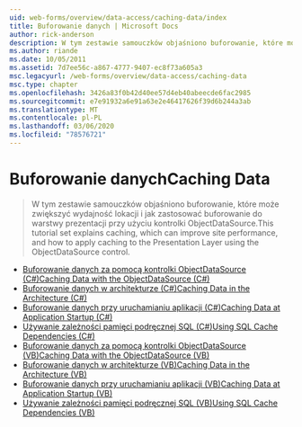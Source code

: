 ```yaml
---
uid: web-forms/overview/data-access/caching-data/index
title: Buforowanie danych | Microsoft Docs
author: rick-anderson
description: W tym zestawie samouczków objaśniono buforowanie, które może zwiększyć wydajność lokacji i jak zastosować buforowanie do warstwy prezentacji przy użyciu kontrolki ObjectDataSource...
ms.author: riande
ms.date: 10/05/2011
ms.assetid: 7d7ee56c-a867-4777-9407-ec8f73a605a3
msc.legacyurl: /web-forms/overview/data-access/caching-data
msc.type: chapter
ms.openlocfilehash: 3426a83f0b42d40ee57d4eb40abeecde6fac2985
ms.sourcegitcommit: e7e91932a6e91a63e2e46417626f39d6b244a3ab
ms.translationtype: MT
ms.contentlocale: pl-PL
ms.lasthandoff: 03/06/2020
ms.locfileid: "78576721"
---
```

# <a name="caching-data"></a><span data-ttu-id="c3cfe-103">Buforowanie danych</span><span class="sxs-lookup"><span data-stu-id="c3cfe-103">Caching Data</span></span>

> <span data-ttu-id="c3cfe-104">W tym zestawie samouczków objaśniono buforowanie, które może zwiększyć wydajność lokacji i jak zastosować buforowanie do warstwy prezentacji przy użyciu kontrolki ObjectDataSource.</span><span class="sxs-lookup"><span data-stu-id="c3cfe-104">This tutorial set explains caching, which can improve site performance, and how to apply caching to the Presentation Layer using the ObjectDataSource control.</span></span>

- [<span data-ttu-id="c3cfe-105">Buforowanie danych za pomocą kontrolki ObjectDataSource (C#)</span><span class="sxs-lookup"><span data-stu-id="c3cfe-105">Caching Data with the ObjectDataSource (C#)</span></span>](caching-data-with-the-objectdatasource-cs.md)
- [<span data-ttu-id="c3cfe-106">Buforowanie danych w architekturze (C#)</span><span class="sxs-lookup"><span data-stu-id="c3cfe-106">Caching Data in the Architecture (C#)</span></span>](caching-data-in-the-architecture-cs.md)
- [<span data-ttu-id="c3cfe-107">Buforowanie danych przy uruchamianiu aplikacji (C#)</span><span class="sxs-lookup"><span data-stu-id="c3cfe-107">Caching Data at Application Startup (C#)</span></span>](caching-data-at-application-startup-cs.md)
- [<span data-ttu-id="c3cfe-108">Używanie zależności pamięci podręcznej SQL (C#)</span><span class="sxs-lookup"><span data-stu-id="c3cfe-108">Using SQL Cache Dependencies (C#)</span></span>](using-sql-cache-dependencies-cs.md)
- [<span data-ttu-id="c3cfe-109">Buforowanie danych za pomocą kontrolki ObjectDataSource (VB)</span><span class="sxs-lookup"><span data-stu-id="c3cfe-109">Caching Data with the ObjectDataSource (VB)</span></span>](caching-data-with-the-objectdatasource-vb.md)
- [<span data-ttu-id="c3cfe-110">Buforowanie danych w architekturze (VB)</span><span class="sxs-lookup"><span data-stu-id="c3cfe-110">Caching Data in the Architecture (VB)</span></span>](caching-data-in-the-architecture-vb.md)
- [<span data-ttu-id="c3cfe-111">Buforowanie danych przy uruchamianiu aplikacji (VB)</span><span class="sxs-lookup"><span data-stu-id="c3cfe-111">Caching Data at Application Startup (VB)</span></span>](caching-data-at-application-startup-vb.md)
- [<span data-ttu-id="c3cfe-112">Używanie zależności pamięci podręcznej SQL (VB)</span><span class="sxs-lookup"><span data-stu-id="c3cfe-112">Using SQL Cache Dependencies (VB)</span></span>](using-sql-cache-dependencies-vb.md)
